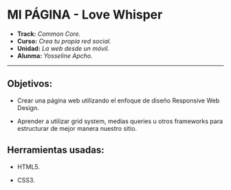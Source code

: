 # MI PÁGINA - Love Whisper

* **Track:** _Common Core._
* **Curso:** _Crea tu propia red social._
* **Unidad:** _La web desde un móvil._
* **Alunma:** _Yosseline Apcho._

***

## Objetivos:

-  Crear una página web utilizando el enfoque de diseño Responsive Web Design.

- Aprender a utilizar grid system, medias queries u otros frameworks para estructurar de mejor manera nuestro sitio.

## Herramientas usadas:

- HTML5.

- CSS3.

